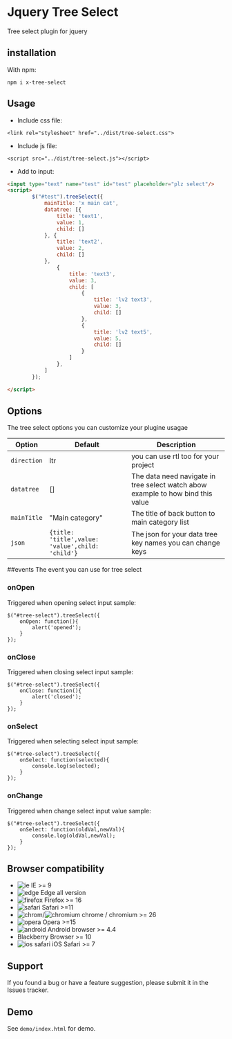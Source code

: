 # Jquery Tree Select

Tree select plugin for jquery

## installation

With npm:

`npm i x-tree-select`

## Usage

+ Include css file:

`<link rel="stylesheet" href="../dist/tree-select.css">`

+ Include js file:

`<script src="../dist/tree-select.js"></script>`

+ Add to input:
```html
<input type="text" name="test" id="test" placeholder="plz select"/>
<script>
        $("#test").treeSelect({
            mainTitle: 'x main cat',
            datatree: [{
                title: 'text1',
                value: 1,
                child: []
            }, {
                title: 'text2',
                value: 2,
                child: []
            },
                {
                    title: 'text3',
                    value: 3,
                    child: [
                        {
                            title: 'lv2 text3',
                            value: 3,
                            child: []
                        },
                        {
                            title: 'lv2 text5',
                            value: 5,
                            child: []
                        }
                    ]
                },
            ]
        });

</script>
```
## Options
The tree select options you can customize your plugine usagae

| Option | Default | Description |
| ------ | ------ | ------ | 
| `direction`| ltr | you can use rtl too for your project|
| `datatree`| []| The data need navigate in tree select watch abow example to how bind this value|
|`mainTitle`| "Main category"| The title of back button to main category list |
|`json`| `{title: 'title',value: 'value',child: 'child'}`| The json for your data tree key names you can change keys|

##events
The event you can use for tree select

### onOpen
 Triggered when opening select input
 sample:
 ```
 $("#tree-select").treeSelect({
     onOpen: function(){
         alert('opened');
     }
 });
```  
### onClose
 Triggered when closing select input
 sample:
 ```
 $("#tree-select").treeSelect({
     onClose: function(){
         alert('closed');
     }
 });
```  
          
### onSelect
 Triggered when selecting select input
 sample:
 ```
 $("#tree-select").treeSelect({
     onSelect: function(selected){
         console.log(selected);
     }
 });
```  

### onChange
 Triggered when change select input value
 sample:
 ```
 $("#tree-select").treeSelect({
     onSelect: function(oldVal,newVal){
         console.log(oldVal,newVal);
     }
 });
```  
          
## Browser compatibility
- ![ie](https://cdnjs.cloudflare.com/ajax/libs/browser-logos/46.1.0/archive/internet-explorer_9-11/internet-explorer_9-11_16x16.png) IE >= 9
- ![edge](https://cdnjs.cloudflare.com/ajax/libs/browser-logos/46.1.0/edge/edge_16x16.png) Edge all version
- ![firefox](https://cdnjs.cloudflare.com/ajax/libs/browser-logos/46.1.0/firefox/firefox_16x16.png) Firefox >= 16
- ![safari](https://cdnjs.cloudflare.com/ajax/libs/browser-logos/46.1.0/archive/safari_1-7/safari_1-7_16x16.png) Safari >=11
- ![chrom](https://cdnjs.cloudflare.com/ajax/libs/browser-logos/46.1.0/chrome/chrome_16x16.png)/![chromium](https://cdnjs.cloudflare.com/ajax/libs/browser-logos/46.1.0/chromium/chromium_16x16.png) chrome / chromium >= 26 
- ![opera](https://cdnjs.cloudflare.com/ajax/libs/browser-logos/46.1.0/opera/opera_16x16.png) Opera >=15
- ![android](https://cdnjs.cloudflare.com/ajax/libs/browser-logos/46.1.0/archive/android/android_16x16.png) Android browser >= 4.4
- Blackberry Browser >=  10
- ![ios safari](https://cdnjs.cloudflare.com/ajax/libs/browser-logos/46.1.0/archive/safari-ios_1-6/safari-ios_1-6_16x16.png) iOS Safari >= 7

## Support
If you found a bug or have a feature suggestion, please submit it in the Issues tracker.

## Demo
See `demo/index.html` for demo.